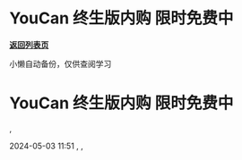 # YouCan 终生版内购 限时免费中

[**返回列表页**](/gzh/懒人搜索)

小懒自动备份，仅供查阅学习

# YouCan 终生版内购 限时免费中

,

2024-05-03 11:51 , ,

